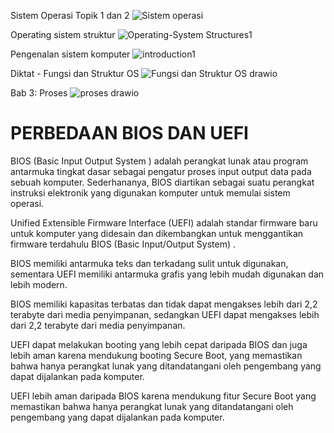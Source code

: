 Sistem Operasi Topik 1 dan 2
![Sistem operasi](https://github.com/Rizal2828/SysOP24-3123521016/assets/160558552/88b09d0a-39cb-4c37-a2e7-6da00827963d)


Operating sistem struktur
![Operating-System Structures1](https://github.com/Rizal2828/SysOP24-3123521016/assets/160558552/3b87b3a7-ff1b-4fe0-a5b8-b4d431619540)


Pengenalan sistem komputer
![introduction1](https://github.com/Rizal2828/SysOP24-3123521016/assets/160558552/88727a5d-fb57-485b-b13c-72d2e009aca1)

Diktat - Fungsi dan Struktur OS
![Fungsi dan Struktur OS drawio](https://github.com/Rizal2828/SysOP24-3123521016/assets/160558552/ad4c538e-79f6-4422-9fc6-71ad6b984a4c)

Bab 3: Proses
![proses drawio](https://github.com/Rizal2828/SysOP24-3123521016/assets/160558552/bac2162a-2636-4ef6-b031-64f386e95763)



# PERBEDAAN BIOS DAN UEFI
BIOS (Basic Input Output System ) adalah perangkat lunak atau program antarmuka tingkat dasar sebagai pengatur proses input output data pada sebuah komputer. Sederhananya, BIOS diartikan sebagai suatu perangkat instruksi elektronik yang digunakan komputer untuk memulai sistem operasi.

Unified Extensible Firmware Interface (UEFI) adalah standar firmware baru untuk komputer yang didesain dan dikembangkan untuk menggantikan firmware terdahulu BIOS (Basic Input/Output System) .

BIOS memiliki antarmuka teks dan terkadang sulit untuk digunakan, sementara UEFI memiliki antarmuka grafis yang lebih mudah digunakan dan lebih modern.

BIOS memiliki kapasitas terbatas dan tidak dapat mengakses lebih dari 2,2 terabyte dari media penyimpanan, sedangkan UEFI dapat mengakses lebih dari 2,2 terabyte dari media penyimpanan.

UEFI dapat melakukan booting yang lebih cepat daripada BIOS dan juga lebih aman karena mendukung booting Secure Boot, yang memastikan bahwa hanya perangkat lunak yang ditandatangani oleh pengembang yang dapat dijalankan pada komputer.

UEFI lebih aman daripada BIOS karena mendukung fitur Secure Boot yang memastikan bahwa hanya perangkat lunak yang ditandatangani oleh pengembang yang dapat dijalankan pada komputer.
